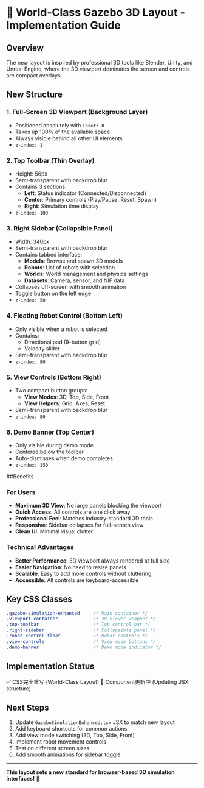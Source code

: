 # 🌟 World-Class Gazebo 3D Layout - Implementation Guide

## Overview
The new layout is inspired by professional 3D tools like Blender, Unity, and Unreal Engine, where the 3D viewport dominates the screen and controls are compact overlays.

## New Structure

### 1. **Full-Screen 3D Viewport** (Background Layer)
- Positioned absolutely with `inset: 0`
- Takes up 100% of the available space
- Always visible behind all other UI elements
- `z-index: 1`

### 2. **Top Toolbar** (Thin Overlay)
- Height: 56px
- Semi-transparent with backdrop blur
- Contains 3 sections:
  - **Left**: Status indicator (Connected/Disconnected)
  - **Center**: Primary controls (Play/Pause, Reset, Spawn)
  - **Right**: Simulation time display
- `z-index: 100`

### 3. **Right Sidebar** (Collapsible Panel)
- Width: 340px
- Semi-transparent with backdrop blur
- Contains tabbed interface:
  - **Models**: Browse and spawn 3D models
  - **Robots**: List of robots with selection
  - **Worlds**: World management and physics settings
  - **Datasets**: Camera, sensor, and NIF data
- Collapses off-screen with smooth animation
- Toggle button on the left edge
- `z-index: 50`

### 4. **Floating Robot Control** (Bottom Left)
- Only visible when a robot is selected
- Contains:
  - Directional pad (9-button grid)
  - Velocity slider
- Semi-transparent with backdrop blur
- `z-index: 80`

### 5. **View Controls** (Bottom Right)
- Two compact button groups:
  - **View Modes**: 3D, Top, Side, Front
  - **View Helpers**: Grid, Axes, Reset
- Semi-transparent with backdrop blur
- `z-index: 80`

### 6. **Demo Banner** (Top Center)
- Only visible during demo mode
- Centered below the toolbar
- Auto-dismisses when demo completes
- `z-index: 150`

##Benefits

### For Users
- **Maximum 3D View**: No large panels blocking the viewport
- **Quick Access**: All controls are one click away
- **Professional Feel**: Matches industry-standard 3D tools
- **Responsive**: Sidebar collapses for full-screen view
- **Clean UI**: Minimal visual clutter

### Technical Advantages
- **Better Performance**: 3D viewport always rendered at full size
- **Easier Navigation**: No need to resize panels
- **Scalable**: Easy to add more controls without cluttering
- **Accessible**: All controls are keyboard-accessible

## Key CSS Classes

```css
.gazebo-simulation-enhanced     /* Main container */
.viewport-container             /* 3D viewer wrapper */
.top-toolbar                    /* Top control bar */
.right-sidebar                  /* Collapsible panel */
.robot-control-float            /* Robot controls */
.view-controls                  /* View mode buttons */
.demo-banner                    /* Demo mode indicator */
```

## Implementation Status

✅ CSS完全重写 (World-Class Layout)
🔄 Component更新中 (Updating JSX structure)

## Next Steps

1. Update `GazeboSimulationEnhanced.tsx` JSX to match new layout
2. Add keyboard shortcuts for common actions
3. Add view mode switching (3D, Top, Side, Front)
4. Implement robot movement controls
5. Test on different screen sizes
6. Add smooth animations for sidebar toggle

---

**This layout sets a new standard for browser-based 3D simulation interfaces!** 🚀

